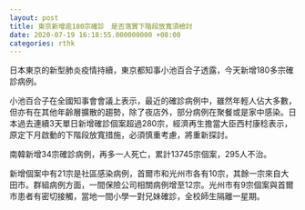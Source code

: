 ```yaml
---
layout: post
title: 東京新增逾180宗確診　是否落實下階段放寬須檢討
date: 2020-07-19 16:18:55.000000000 +08:00
categories: rthk
---
```


日本東京的新型肺炎疫情持續，東京都知事小池百合子透露，今天新增180多宗確診病例。

小池百合子在全國知事會會議上表示，最近的確診病例中，雖然年輕人佔大多數，但亦有在其他年齡層擴散的趨勢，除了夜店外，部分病例在聚餐或是家中感染。日本過去連續3天單日新增確診個案超過280宗，經濟再生擔當大臣西村康稔表示，原定下月啟動的下階段放寬措施，必須慎重考慮，將重新探討。

南韓新增34宗確診病例，再多一人死亡，累計13745宗個案，295人不治。

新增個案中有21宗是社區感染病例，首爾市和光州市各有10宗，其餘一宗來自大田市。群組病例方面，一間保險公司相關病例增至12宗。光州市有9宗個案與首爾市患者有密切接觸，當地一間小學一對兄妹確診，全校師生隔離一星期。

